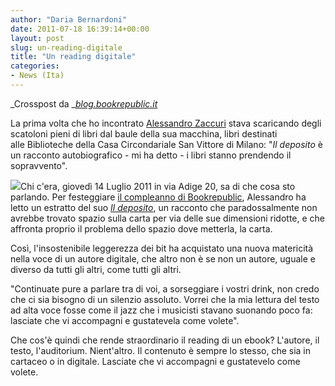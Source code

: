 ```yaml
---
author: "Daria Bernardoni"
date: 2011-07-18 16:39:14+00:00
layout: post
slug: un-reading-digitale
title: "Un reading digitale"
categories:
- News (Ita)
---
```


_Crosspost da _[_blog.bookrepublic.it_](http://blog.bookrepublic.it/2011/07/18/un-reading-digitale/)

La prima volta che ho incontrato [Alessandro Zaccuri](http://www.40kbooks.com/?cat=48) stava scaricando degli scatoloni pieni di libri dal baule della sua macchina, libri destinati alle Biblioteche della Casa Circondariale San Vittore di Milano: "_Il deposito_ è un racconto autobiografico - mi ha detto - i libri stanno prendendo il sopravvento".

[![](http://www.40kbooks.com/wp-content/uploads/zaccuri2-128x300.jpg)](http://www.40kbooks.com/?attachment_id=10141)Chi c'era, giovedì 14 Luglio 2011 in via Adige 20, sa di che cosa sto parlando. Per festeggiare [il compleanno di Bookrepublic](http://www.40kbooks.com/?p=10066), Alessandro ha letto un estratto del suo _[Il deposito](http://www.bookrepublic.it/book/9788865860465-il-deposito/)_, un racconto che paradossalmente non avrebbe trovato spazio sulla carta per via delle sue dimensioni ridotte, e che affronta proprio il problema dello spazio dove metterla, la carta.

Così, l'insostenibile leggerezza dei bit ha acquistato una nuova matericità nella voce di un autore digitale, che altro non è se non un autore, uguale e diverso da tutti gli altri, come tutti gli altri.

"Continuate pure a parlare tra di voi, a sorseggiare i vostri drink, non credo che ci sia bisogno di un silenzio assoluto. Vorrei che la mia lettura del testo ad alta voce fosse come il jazz che i musicisti stavano suonando poco fa: lasciate che vi accompagni e gustatevela come volete".

Che cos'è quindi che rende straordinario il reading di un ebook? L'autore, il testo, l'auditorium. Nient'altro. Il contenuto è sempre lo stesso, che sia in cartaceo o in digitale. Lasciate che vi accompagni e gustatevelo come volete.
